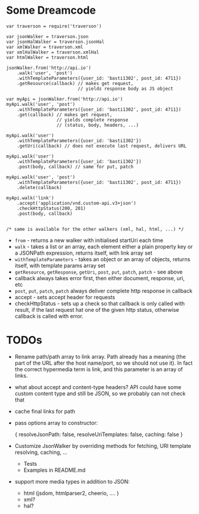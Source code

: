 Some Dreamcode
==============

    var traverson = require('traverson')

    var jsonWalker = traverson.json
    var jsonHalWalker = traverson.jsonHal
    var xmlWalker = traverson.xml
    var xmlHalWalker = traverson.xmlHal
    var htmlWalker = traverson.html

    jsonWalker.from('http://api.io')
        .walk('user', 'post')
        .withTemplateParameters({user_id: 'basti1302', post_id: 4711})
        .getResource(callback) // makes get request,
                               // yields response body as JS object

    var myApi = jsonWalker.from('http://api.io')
    myApi.walk('user', 'post')
        .withTemplateParameters({user_id: 'basti1302', post_id: 4711})
        .get(callback) // makes get request,
                       // yields complete response
                       // (status, body, headers, ...)

    myApi.walk('user')
        .withTemplateParameters({user_id: 'basti1302'})
        .getUri(callback) // does not execute last request, delivers URL

    myApi.walk('user')
        .withTemplateParameters({user_id: 'basti1302'})
        .post(body, callback) // same for put, patch

    myApi.walk('user', 'post')
        .withTemplateParameters({user_id: 'basti1302', post_id: 4711})
        .delete(callback)

    myApi.walk('link')
        .accept('application/vnd.custom-api.v3+json')
        .checkHttpStatus(200, 201)
        .post(body, callback)


    /* same is available for the other walkers (xml, hal, html, ...) */

* `from` - returns a new walker with initialised startUri each time
* `walk` - takes a list or an array, each element either a plain property key or a JSONPath expression, returns itself, with link array set
* `withTemplateParameters` - takes an object or an array of objects, returns itself, with template params array set
* `getResource`, `getResponse`, `getUri`, `post`, `put`, `patch`, `patch` - see above
* callback always takes error first, then either document, response, uri, etc
* `post`, `put`, `patch`, `patch` always deliver complete http response in callback
* accept - sets accept header for requests
* checkHttpStatus - sets up a check so that callback is only called with result, if the last request hat one of the given http status, otherwise callback is called with error.


TODOs
=====

* Rename path/path array to link array. Path already has a meaning (the part of
  the URL after the host name/port, so we should not use it). In fact the
  correct hypermedia term is link, and this parameter is an array of links.
* what about accept and content-type headers? API could have some custom
  content type and still be JSON, so we probably can not check that
* cache final links for path
* pass options array to constructor:

    {
      resolveJsonPath: false,
      resolveUriTemplates: false,
      caching: false
    }

* Customize JsonWalker by overriding methods for fetching, URI template
  resolving, caching, ...
    * Tests
    * Examples in README.md
* support more media types in addition to JSON:
    * html (jsdom, htmlparser2, cheerio, .... )
    * xml?
    * hal?
